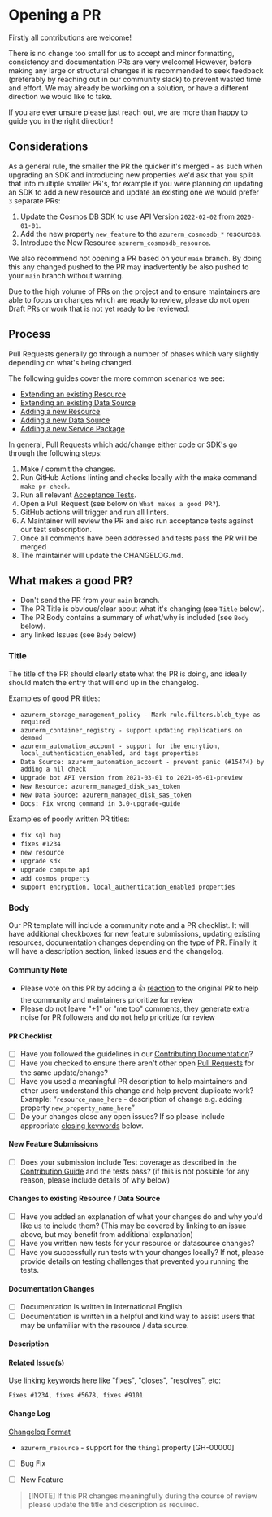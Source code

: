 # Opening a PR

Firstly all contributions are welcome!

There is no change too small for us to accept and minor formatting, consistency and documentation PRs are very welcome! However, before making any large or structural changes it is recommended to seek feedback (preferably by reaching out in our community slack) to prevent wasted time and effort. We may already be working on a solution, or have a different direction we would like to take.

If you are ever unsure please just reach out, we are more than happy to guide you in the right direction!

## Considerations

As a general rule, the smaller the PR the quicker it's merged - as such when upgrading an SDK and introducing new properties we'd ask that you split that into multiple smaller PR's, for example if you were planning on updating an SDK to add a new resource and update an existing one we would prefer `3` separate PRs:

1. Update the Cosmos DB SDK to use API Version `2022-02-02` from `2020-01-01`.
2. Add the new property `new_feature` to the `azurerm_cosmosdb_*` resources.
3. Introduce the New Resource `azurerm_cosmosdb_resource`.

We also recommend not opening a PR based on your `main` branch. By doing this any changed pushed to the PR may inadvertently be also pushed to your `main` branch without warning.

Due to the high volume of PRs on the project and to ensure maintainers are able to focus on changes which are ready to review, please do not open Draft PRs or work that is not yet ready to be reviewed.

## Process

Pull Requests generally go through a number of phases which vary slightly depending on what's being changed.

The following guides cover the more common scenarios we see:

* [Extending an existing Resource](guide-new-fields-to-resource.md)
* [Extending an existing Data Source](guide-new-fields-to-data-source.md)
* [Adding a new Resource](guide-new-resource.md)
* [Adding a new Data Source](guide-new-data-source.md)
* [Adding a new Service Package](guide-new-service-package.md)

In general, Pull Requests which add/change either code or SDK's go through the following steps:

1. Make / commit the changes.
2. Run GitHub Actions linting and checks locally with the make command `make pr-check`.
3. Run all relevant [Acceptance Tests](running-the-tests.md).
4. Open a Pull Request (see below on `What makes a good PR?`).
5. GitHub actions will trigger and run all linters.
6. A Maintainer will review the PR and also run acceptance tests against our test subscription.
7. Once all comments have been addressed and tests pass the PR will be merged
8. The maintainer will update the CHANGELOG.md.

## What makes a good PR?

* Don't send the PR from your `main` branch.
* The PR Title is obvious/clear about what it's changing (see `Title` below).
* The PR Body contains a summary of what/why is included (see `Body` below).
* any linked Issues (see `Body` below)

### Title

The title of the PR should clearly state what the PR is doing, and ideally should match the entry that will end up in the changelog.

Examples of good PR titles:

- `azurerm_storage_management_policy - Mark rule.filters.blob_type as required`
- `azurerm_container_registry - support updating replications on demand`
- `azurerm_automation_account - support for the encrytion, local_authentication_enabled, and tags properties`
- `Data Source: azurerm_automation_account - prevent panic (#15474) by adding a nil check`
- `Upgrade bot API version from 2021-03-01 to 2021-05-01-preview`
- `New Resource: azurerm_managed_disk_sas_token`
- `New Data Source: azurerm_managed_disk_sas_token`
- `Docs: Fix wrong command in 3.0-upgrade-guide`

Examples of poorly written PR titles:

- `fix sql bug`
- `fixes #1234`
- `new resource`
- `upgrade sdk`
- `upgrade compute api`
- `add cosmos property`
- `support encryption, local_authentication_enabled properties`

### Body

Our PR template will include a community note and a PR checklist. It will have additional checkboxes for new feature submissions, updating existing resources, documentation changes depending on the type of PR. Finally it will have a description section, linked issues and the changelog.

#### Community Note
<!-- Please leave the community note as is. -->

* Please vote on this PR by adding a :thumbsup: [reaction](https://blog.github.com/2016-03-10-add-reactions-to-pull-requests-issues-and-comments/) to the original PR to help the community and maintainers prioritize for review
* Please do not leave "+1" or "me too" comments, they generate extra noise for PR followers and do not help prioritize for review

 #### PR Checklist

- [ ] Have you followed the guidelines in our [Contributing Documentation](../contributing/README.md)?
- [ ] Have you checked to ensure there aren't other open [Pull Requests](../../../pulls) for the same update/change?
- [ ] Have you used a meaningful PR description to help maintainers and other users understand this change and help prevent duplicate work?
Example: 
“`resource_name_here` - description of change e.g. adding property `new_property_name_here`”
- [ ] Do your changes close any open issues? If so please include appropriate [closing keywords](https://docs.github.com/en/issues/tracking-your-work-with-issues/linking-a-pull-request-to-an-issue#linking-a-pull-request-to-an-issue-using-a-keyword) below.

<!-- You can erase any parts of this template below this point that are not applicable to your Pull Request. -->

#### New Feature Submissions

- [ ] Does your submission include Test coverage as described in the [Contribution Guide](../contributing/topics/guide-new-resource.md) and the tests pass? (if this is not possible for any reason, please include details of why below)

#### Changes to existing Resource / Data Source

- [ ] Have you added an explanation of what your changes do and why you'd like us to include them? (This may be covered by linking to an issue above, but may benefit from additional explanation)
- [ ] Have you written new tests for your resource or datasource changes?
- [ ] Have you successfully run tests with your changes locally? If not, please provide details on testing challenges that prevented you running the tests.

#### Documentation Changes

- [ ] Documentation is written in International English.
- [ ] Documentation is written in a helpful and kind way to assist users that may be unfamiliar with the resource / data source.

#### Description

<!-- Please include a description below with the reason for the PR, what it is doing, what it is trying to accomplish, and anything relevant for a reviewer to know. It also helps to paste the output from running the acceptance tests. -->


#### Related Issue(s)
 Use [linking keywords](https://docs.github.com/en/issues/tracking-your-work-with-issues/linking-a-pull-request-to-an-issue#linking-a-pull-request-to-an-issue-using-a-keyword) here like "fixes", "closes", "resolves", etc:
 ```
 Fixes #1234, fixes #5678, fixes #9101
 ```
#### Change Log

[Changelog Format](https://github.com/hashicorp/terraform-provider-azurerm/blob/main/contributing/topics/maintainer-changelog.md)

<!-- Replace the changelog example below with your entry. One resource per line. -->

* `azurerm_resource` - support for the `thing1` property [GH-00000]

<!-- What type of PR is this? -->

- [ ] Bug Fix
- [ ] New Feature


> [!NOTE] If this PR changes meaningfully during the course of review please update the title and description as required.



